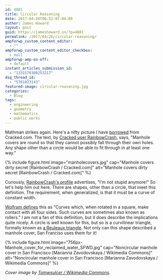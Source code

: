 ```yaml
---
id: 4881
title: Circular Reasoning
date: 2017-04-26T06:52:07-04:00
author: James Howard
layout: post
guid: https://jameshoward.us/?p=4881
permalink: /2017/04/26/circular-reasoning/
ampforwp_custom_content_editor:
  - ""
ampforwp_custom_content_editor_checkbox:
  - null
ampforwp-amp-on-off:
  - default
instant_articles_submission_id:
  - "1331576380253217"
dsq_thread_id:
  - "5761023143"
featured-image: circular-reasoning.jpg
categories:
  - Blog
tags:
  - engineering
  - geometry
  - mathematics
  - public works
---
```

Mathman strikes again.  Here's a nifty picture I have
[borrowed](https://copyright.columbia.edu/basics/fair-use/fair-use-checklist.html)
from Cracked.com.  The text, by [Cracked user
RainbowCrash](http://www.cracked.com/members/RainbowCrash/), says,
"Manhole covers are round so that they cannot possibly fall through
their own holes.  Any shape other than a circle would be able to
fit through in at least one way."

{% include figure.html image="manholecovers.jpg" 
   cap="Manhole covers dirty secret [RainbowCrash / Cracked.com]"
   alt="Manhole covers dirty secret [RainbowCrash / Cracked.com]" %}

Curiously, [RainbowCrash's
profile](http://www.cracked.com/members/RainbowCrash/) advertises,
"I'm not stupid anymore!"  So let's help him out here.  There are
shapes, other than a circle, that meet this definition.  The
requirement, when generalized, is that it must be a curve of constant
width.

[Wolfram defines](http://mathworld.wolfram.com/CurveofConstantWidth.html)
this as "Curves which, when rotated in a square, make contact with
all four sides. Such curves are sometimes also known as rollers."
I am not a fan of this definition, but it does describe the
implications quite nicely.  A circle is well known for this, but
so is a curvilinear triangle, formally known as [a Reuleaux
triangle](https://en.wikipedia.org/wiki/Reuleaux_triangle).  Not
only can this shape described a manhole cover, San Franciso uses
them for it!

{% include figure.html image="756px-Manhole_cover_for_reclaimed_water_SFWD.jpg" 
   cap="Noncircular manhole cover in San Francisco [Marianna Zavodovskaya / Wikimedia Commons]"
   alt="Noncircular manhole cover in San Francisco [Marianna Zavodovskaya / Wikimedia Commons]" %}

_Cover image by [Tomwsulcer / Wikimedia
Commons](https://commons.wikimedia.org/wiki/File:Surfaces_looking_down_at_manhole_cover_metal_pattern.JPG)_.
